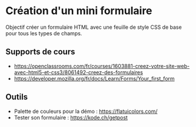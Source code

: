 # Création d'un mini formulaire
Objectif créer un formulaire HTML avec une feuille de style CSS de base pour
tous les types de champs.

## Supports de cours
* https://openclassrooms.com/fr/courses/1603881-creez-votre-site-web-avec-html5-et-css3/8061492-creez-des-formulaires
* https://developer.mozilla.org/fr/docs/Learn/Forms/Your_first_form

## Outils
* Palette de couleurs pour la démo : https://flatuicolors.com/
* Tester son formulaire : https://kode.ch/getpost 
